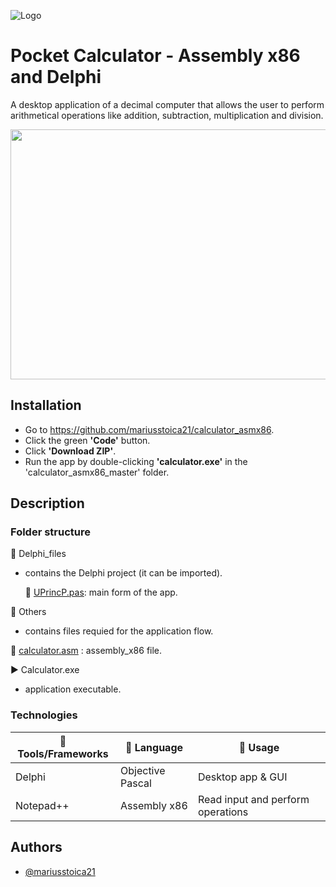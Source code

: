 
![Logo](https://i.postimg.cc/qMJmD7VS/Component-6-1.png)


# Pocket Calculator - Assembly x86 and Delphi

A desktop application of a decimal computer that allows the user to perform arithmetical 
operations like addition, subtraction, multiplication and division.


<p align="center">
  <img 
    width="600"
    height="400"
    src="https://i.postimg.cc/PxRZrnQM/Component-14-1.png"
  >
</p>


## Installation

- Go to https://github.com/mariusstoica21/calculator_asmx86.
- Click the green **'Code'** button.
- Click **'Download ZIP'**.
- Run the app by double-clicking **'calculator.exe'** in the 'calculator_asmx86_master' 
folder.

## Description

### Folder structure

📁 Delphi_files 
- contains the Delphi project (it can be imported).
    
     📄 [UPrincP.pas](https://github.com/mariusstoica21/calculator_asmx86/blob/master/Delphi_files/UPrincP.pas): main form of the app.

📁 Others
- contains files requied for the application flow.
    
📄 [calculator.asm](https://github.com/mariusstoica21/calculator_asmx86/blob/master/calculator.asm)
: assembly_x86 file.

▶️ Calculator.exe
- application executable.

### Technologies

|🔨Tools/Frameworks |📘 Language |📃 Usage |
|---------------|----------|-----------|
|   Delphi      |   Objective Pascal    | Desktop app & GUI    | 
|   Notepad++   |   Assembly x86        | Read input and perform operations    |








## Authors

- [@mariusstoica21](https://github.com/mariusstoica21)

